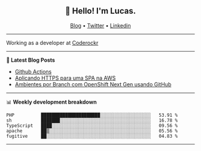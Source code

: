 <h2 align="center">👋 Hello! I'm Lucas.</h2>
<p align="center">
  <a href="https://www.lucassabreu.net.br/">Blog</a> •
  <a href="https://twitter.com/lucassabreu">Twitter</a> •
  <a href="https://www.linkedin.com/in/lucassantosabreu/">Linkedin</a>
</p>

---

Working as a developer at [Coderockr](https://github.com/Coderockr)

---

**📝 Latest Blog Posts**

<!-- BLOG-POST-LIST:START -->
- [Github Actions](https://www.lucassabreu.net.br/post/github-actions/)
- [Aplicando HTTPS para uma SPA na AWS](https://www.lucassabreu.net.br/post/aplicando-https-para-uma-spa-na-aws/)
- [Ambientes por Branch com OpenShift Next Gen usando GitHub](https://www.lucassabreu.net.br/post/ambientes-por-branch-com-openshift-next-gen-usando-github/)
<!-- BLOG-POST-LIST:END -->

---

📊 **Weekly development breakdown**
<!--START_SECTION:waka-->
```text
PHP          ██████████████████████░░░░░░░░░░░░░░░░░░░   53.91 % 
sh           ███████░░░░░░░░░░░░░░░░░░░░░░░░░░░░░░░░░░   16.78 % 
TypeScript   ████░░░░░░░░░░░░░░░░░░░░░░░░░░░░░░░░░░░░░   09.56 % 
apache       ██▒░░░░░░░░░░░░░░░░░░░░░░░░░░░░░░░░░░░░░░   05.56 % 
fugitive     ██░░░░░░░░░░░░░░░░░░░░░░░░░░░░░░░░░░░░░░░   04.83 % 
```
<!--END_SECTION:waka-->

---
